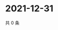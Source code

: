 # 2021-12-31

共 0 条

<!-- BEGIN WEIBO -->
<!-- 最后更新时间 Fri Dec 31 2021 06:11:44 GMT+0800 (China Standard Time) -->

<!-- END WEIBO -->
